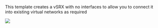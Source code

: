 This template creates a vSRX with no interfaces to allow you to connect it into existing virtual networks as required

<a href="https://portal.azure.com/#create/Microsoft.Template/uri/https%3A%2F%2Fraw.githubusercontent.com%2Frstandage%2FvSRX-Azure%2Fmaster%2Fsample-templates%2Fdeploy-vsrx-to-azure%2Fazuredeploy.json" target="_blank">
    <img src="http://azuredeploy.net/deploybutton.png"/>
</a>

